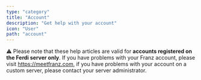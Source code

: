 ```yaml
---
type: "category"
title: "Account"
description: "Get help with your account"
icon: "User"
path: "account"
---
```


⚠️ Please note that these help articles are valid for **accounts registered on the Ferdi server only**. If you have problems with your Franz account, please visit <https://meetfranz.com>, if you have problems with your account on a custom server, please contact your server administrator.